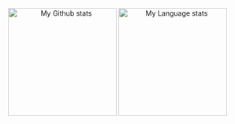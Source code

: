<div align="center"> 
  <img 
    src="https://github-readme-stats.vercel.app/api?username=neilord&rank_icon=percentile&show=reviews&show_icons=true&theme=github_dark"
    alt="My Github stats"
    height="220"
  />
  <img 
    src="https://github-readme-stats.vercel.app/api/top-langs?username=neilord&layout=donut&theme=github_dark"
    alt="My Language stats"
    height="220"
  />
</div>
